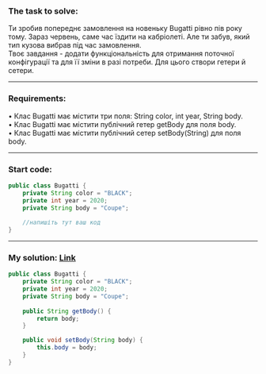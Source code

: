 ### **The task to solve:**  

Ти зробив попереднє замовлення на новеньку Bugatti рівно пів року тому. Зараз червень, саме час їздити на кабріолеті. Але ти забув, який тип кузова вибрав під час замовлення.  
Твоє завдання - додати функціональність для отримання поточної конфігурації та для її зміни в разі потреби. Для цього створи гетери й сетери.

---

### **Requirements:**  

• Клас Bugatti має містити три поля: String color, int year, String body.  
• Клас Bugatti має містити публічний гетер getBody для поля body.  
• Клас Bugatti має містити публічний сетер setBody(String) для поля body.

---

### **Start code:**  

```java
public class Bugatti {
    private String color = "BLACK";
    private int year = 2020;
    private String body = "Coupe";
                        
    //напишіть тут ваш код
}
```

---

### **My solution: [Link](./src/Bugatti.java)**  

```java
public class Bugatti {
    private String color = "BLACK";
    private int year = 2020;
    private String body = "Coupe";
                        
    public String getBody() {
        return body;
    }

    public void setBody(String body) {
        this.body = body;
    }
}
```
